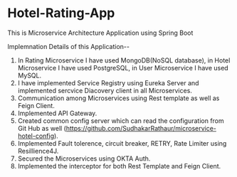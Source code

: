 # Hotel-Rating-App
 This is Microservice Architecture Application using Spring Boot
 
 Implemnation Details of this Application--
 
 1. In Rating Microservice I have used MongoDB(NoSQL database), in Hotel Microservice I have used PostgreSQL, in User Microservice I have used MySQL.
 2. I have implemented Service Registry using Eureka Server and implemented sercvice Diacovery client in all Microservices.
 3. Communication among Microservices using Rest template as well as Feign Client.
 4. Implemented API Gateway.
 5. Created common config server which can read the configuration from Git Hub as well (https://github.com/SudhakarRathaur/microservice-hotel-config). 
 6. Implemented Fault tolerence, circuit breaker, RETRY, Rate Limiter using Resillience4J.
 7. Secured the Microservices using OKTA Auth.
 8. Implemented the interceptor for both Rest Template and Feign Client.
